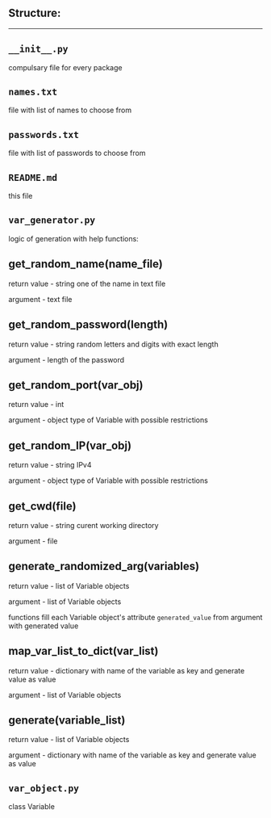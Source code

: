 Structure:
---
---

`__init__.py`
---
compulsary file for every package

`names.txt`
---
file with list of names to choose from

`passwords.txt`
---
file with list of passwords to choose from

`README.md`
---
this file

`var_generator.py`
---
logic of generation with help functions:

get_random_name(name_file)
---

return value - string one of the name in text file

argument - text file

get_random_password(length)
---

return value - string random letters and digits with exact length

argument - length of the password

get_random_port(var_obj)
---

return value - int 

argument - object type of Variable with possible restrictions

get_random_IP(var_obj)
---
return value - string IPv4

argument - object type of Variable with possible restrictions

get_cwd(file)
---
return value - string curent working directory

argument - file


generate_randomized_arg(variables)
---
return value - list of Variable objects

argument - list of Variable objects

functions fill each Variable object's attribute `generated_value` from argument with generated value


map_var_list_to_dict(var_list)
---
return value - dictionary with name of the variable as key and generate value as value

argument - list of Variable objects

generate(variable_list)
---
return value - list of Variable objects

argument - dictionary with name of the variable as key and generate value as value


`var_object.py`
---
class Variable
